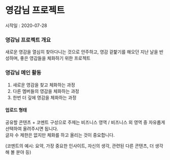 # 영감님 프로젝트
시작일 : 2020-07-28

### 영감님 프로젝트 개요
새로운 영감을 열심히 찾아다니는 것으로 안주하고, 영감 겉핥기를 해오던 지난 날을 반성하며, 좋은 영감들을 체화하기 위한 프로젝트

### 영감님 메인 활동
1. 새로운 영감을 찾고 체화하는 과정
2. 다른 멤버들의 영감을 체화하는 과정
3. 한번 더 깊에 영감을 체화하는 과정

#### 업로드 형태
공유할 콘텐츠 + 코멘트 구성으로 주제는 비즈니스 영역 / 비즈니스 외 영역 중 자유롭게 선택하여 올려주시면 됩니다. <br>
글자 수 제한은 없지만 체화를 하고 올리는 것이 중요합니다. <br>

(코멘트의 예시: 요약, 가장 중요한 인사이트, 자신의 생각, 관련된 다른 콘텐츠, 더 생각해 볼 분야 등)
